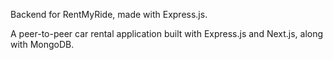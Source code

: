 Backend for RentMyRide, made with Express.js. 

A peer-to-peer car rental application built with Express.js and Next.js, along with MongoDB.